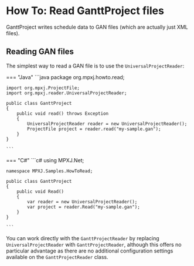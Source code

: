 # How To: Read GanttProject files
GanttProject writes schedule data to GAN files (which are actually just XML files).

## Reading GAN files
The simplest way to read a GAN file is to use the `UniversalProjectReader`:

=== "Java"
	```java
	package org.mpxj.howto.read;
	
	import org.mpxj.ProjectFile;
	import org.mpxj.reader.UniversalProjectReader;
	
	public class GanttProject
	{
		public void read() throws Exception
		{
			UniversalProjectReader reader = new UniversalProjectReader();
			ProjectFile project = reader.read("my-sample.gan");
		}
	}
	
	```

=== "C#"
	```c#
	using MPXJ.Net;
	
	namespace MPXJ.Samples.HowToRead;
	
	public class GanttProject
	{
	 	public void Read()
	 	{
		  	var reader = new UniversalProjectReader();
		  	var project = reader.Read("my-sample.gan");
	 	}
	}
	
	```

You can work directly with the `GanttProjectReader` by replacing
`UniversalProjectReader` with `GanttProjectReader`, although this offers no
particular advantage as there are no additional configuration settings available
on the `GanttProjectReader` class.

